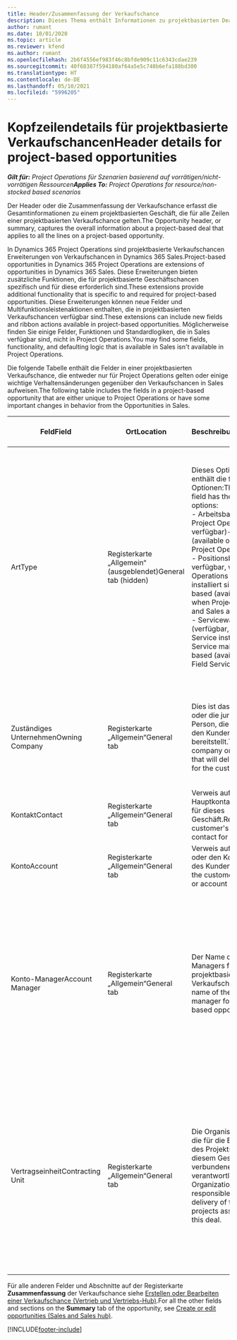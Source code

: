 ```yaml
---
title: Header/Zusammenfassung der Verkaufschance
description: Dieses Thema enthält Informationen zu projektbasierten Deals und den projektbasierten Verkaufschancenpositionen.
author: rumant
ms.date: 10/01/2020
ms.topic: article
ms.reviewer: kfend
ms.author: rumant
ms.openlocfilehash: 2b6f4556ef983f46c8bfde909c11c6343cdae239
ms.sourcegitcommit: 40f68387f594180af64a5e5c748b6efa188bd300
ms.translationtype: HT
ms.contentlocale: de-DE
ms.lasthandoff: 05/10/2021
ms.locfileid: "5996205"
---
```

# <a name="header-details-for-project-based-opportunities"></a><span data-ttu-id="d8d96-103">Kopfzeilendetails für projektbasierte Verkaufschancen</span><span class="sxs-lookup"><span data-stu-id="d8d96-103">Header details for project-based opportunities</span></span>

<span data-ttu-id="d8d96-104">_**Gilt für:** Project Operations für Szenarien basierend auf vorrätigen/nicht-vorrätigen Ressourcen_</span><span class="sxs-lookup"><span data-stu-id="d8d96-104">_**Applies To:** Project Operations for resource/non-stocked based scenarios_</span></span>


<span data-ttu-id="d8d96-105">Der Header oder die Zusammenfassung der Verkaufschance erfasst die Gesamtinformationen zu einem projektbasierten Geschäft, die für alle Zeilen einer projektbasierten Verkaufschance gelten.</span><span class="sxs-lookup"><span data-stu-id="d8d96-105">The Opportunity header, or summary, captures the overall information about a project-based deal that applies to all the lines on a project-based opportunity.</span></span>

<span data-ttu-id="d8d96-106">In Dynamics 365 Project Operations sind projektbasierte Verkaufschancen Erweiterungen von Verkaufschancen in Dynamics 365 Sales.</span><span class="sxs-lookup"><span data-stu-id="d8d96-106">Project-based opportunities in Dynamics 365 Project Operations are extensions of opportunities in Dynamics 365 Sales.</span></span> <span data-ttu-id="d8d96-107">Diese Erweiterungen bieten zusätzliche Funktionen, die für projektbasierte Geschäftschancen spezifisch und für diese erforderlich sind.</span><span class="sxs-lookup"><span data-stu-id="d8d96-107">These extensions provide additional functionality that is specific to and required for project-based opportunities.</span></span> <span data-ttu-id="d8d96-108">Diese Erweiterungen können neue Felder und Multifunktionsleistenaktionen enthalten, die in projektbasierten Verkaufschancen verfügbar sind.</span><span class="sxs-lookup"><span data-stu-id="d8d96-108">These extensions can include new fields and ribbon actions available in project-based opportunities.</span></span> <span data-ttu-id="d8d96-109">Möglicherweise finden Sie einige Felder, Funktionen und Standardlogiken, die in Sales verfügbar sind, nicht in Project Operations.</span><span class="sxs-lookup"><span data-stu-id="d8d96-109">You may find some fields, functionality, and defaulting logic that is available in Sales isn't available in Project Operations.</span></span>

<span data-ttu-id="d8d96-110">Die folgende Tabelle enthält die Felder in einer projektbasierten Verkaufschance, die entweder nur für Project Operations gelten oder einige wichtige Verhaltensänderungen gegenüber den Verkaufschancen in Sales aufweisen.</span><span class="sxs-lookup"><span data-stu-id="d8d96-110">The following table includes the fields in a project-based opportunity that are either unique to Project Operations or have some important changes in behavior from the Opportunities in Sales.</span></span>

| <span data-ttu-id="d8d96-111">**Feld**</span><span class="sxs-lookup"><span data-stu-id="d8d96-111">**Field**</span></span> | <span data-ttu-id="d8d96-112">**Ort**</span><span class="sxs-lookup"><span data-stu-id="d8d96-112">**Location**</span></span> | <span data-ttu-id="d8d96-113">**Beschreibung**</span><span class="sxs-lookup"><span data-stu-id="d8d96-113">**Description**</span></span> | <span data-ttu-id="d8d96-114">**Downstream-Auswirkungen**</span><span class="sxs-lookup"><span data-stu-id="d8d96-114">**Downstream impact**</span></span> |
| --- | --- | --- | --- |
| <span data-ttu-id="d8d96-115">Art</span><span class="sxs-lookup"><span data-stu-id="d8d96-115">Type</span></span> | <span data-ttu-id="d8d96-116">Registerkarte „Allgemein“ (ausgeblendet)</span><span class="sxs-lookup"><span data-stu-id="d8d96-116">General tab (hidden)</span></span> | <span data-ttu-id="d8d96-117">Dieses Optionssatzfeld enthält die folgenden Optionen:</span><span class="sxs-lookup"><span data-stu-id="d8d96-117">This option set field has the following options:</span></span></br><span data-ttu-id="d8d96-118">- Arbeitsbasiert (nur bei Project Operations verfügbar)</span><span class="sxs-lookup"><span data-stu-id="d8d96-118">- Work-based (available only with Project Operations)</span></span></br><span data-ttu-id="d8d96-119">- Positionsbasiert (nur verfügbar, wenn Project Operations und Sales installiert sind)</span><span class="sxs-lookup"><span data-stu-id="d8d96-119">- Item-based (available only when Project Operations and Sales are installed)</span></span></br><span data-ttu-id="d8d96-120">- Servicewartungsbasiert (verfügbar, wenn Field Service installiert ist)</span><span class="sxs-lookup"><span data-stu-id="d8d96-120">- Service maintenance-based (available when Field Service is installed)</span></span> | <span data-ttu-id="d8d96-121">Wenn Sie Project Operations verwenden, wird dieser Feldwert automatisch auf **Arbeitsbasiert** festgelegt. Dadurch wird die Verkaufschance als projektbasiert klassifiziert.</span><span class="sxs-lookup"><span data-stu-id="d8d96-121">When you use Project Operations, this field value is automatically set to **Work-based** which classifies the Opportunity as project-based.</span></span> <span data-ttu-id="d8d96-122">Eine Verkaufschance sollte projektbasiert sein, um alle projektspezifischen Erweiterungen und Funktionen im nachgelagerten Verkaufsprozess für dieses Geschäft zu aktivieren.</span><span class="sxs-lookup"><span data-stu-id="d8d96-122">An Opportunity should be project-based to enable all project-specific extensions and functionality in the downstream sales process for this deal.</span></span> |
| <span data-ttu-id="d8d96-123">Zuständiges Unternehmen</span><span class="sxs-lookup"><span data-stu-id="d8d96-123">Owning Company</span></span> | <span data-ttu-id="d8d96-124">Registerkarte „Allgemein“</span><span class="sxs-lookup"><span data-stu-id="d8d96-124">General tab</span></span> | <span data-ttu-id="d8d96-125">Dies ist das Unternehmen oder die juristische Person, die das Projekt für den Kunden bereitstellt.</span><span class="sxs-lookup"><span data-stu-id="d8d96-125">This is the company or legal entity that will deliver the project for the customer.</span></span> | <span data-ttu-id="d8d96-126">Diese Feldinformationen werden in das entsprechende Feld im Projektangebot kopiert, das aus dieser Verkaufschance erstellt wird.</span><span class="sxs-lookup"><span data-stu-id="d8d96-126">This field information will be copied to the corresponding field on the Project quote that is created from this Opportunity.</span></span> |
| <span data-ttu-id="d8d96-127">Kontakt</span><span class="sxs-lookup"><span data-stu-id="d8d96-127">Contact</span></span> | <span data-ttu-id="d8d96-128">Registerkarte „Allgemein“</span><span class="sxs-lookup"><span data-stu-id="d8d96-128">General tab</span></span> | <span data-ttu-id="d8d96-129">Verweis auf den Hauptkontakt des Kunden für dieses Geschäft.</span><span class="sxs-lookup"><span data-stu-id="d8d96-129">Reference to the customer's primary contact for this deal.</span></span> | |
| <span data-ttu-id="d8d96-130">Konto</span><span class="sxs-lookup"><span data-stu-id="d8d96-130">Account</span></span> | <span data-ttu-id="d8d96-131">Registerkarte „Allgemein“</span><span class="sxs-lookup"><span data-stu-id="d8d96-131">General tab</span></span> | <span data-ttu-id="d8d96-132">Verweis auf die Firma oder den Kontodatensatz des Kunden.</span><span class="sxs-lookup"><span data-stu-id="d8d96-132">Reference to the customer's company or account record.</span></span> | |
| <span data-ttu-id="d8d96-133">Konto-Manager</span><span class="sxs-lookup"><span data-stu-id="d8d96-133">Account Manager</span></span> | <span data-ttu-id="d8d96-134">Registerkarte „Allgemein“</span><span class="sxs-lookup"><span data-stu-id="d8d96-134">General tab</span></span> | <span data-ttu-id="d8d96-135">Der Name des Account Managers für diese projektbasierte Verkaufschance.</span><span class="sxs-lookup"><span data-stu-id="d8d96-135">The name of the Account manager for this project-based opportunity.</span></span> | <span data-ttu-id="d8d96-136">Der Account Manager ist verantwortlich für die Verwaltung der Beziehung zum Kunden bis zum Abschluss dieses Projekts.</span><span class="sxs-lookup"><span data-stu-id="d8d96-136">The Account manager is responsible for managing the relationship with the customer through the completion of this project.</span></span> <span data-ttu-id="d8d96-137">Basierend auf dem buchbaren Ressourceneintrag, der an den Account Manager gebunden ist, ist die Vertragseinheit voreingestellt.</span><span class="sxs-lookup"><span data-stu-id="d8d96-137">Based on the bookable resource record tied to the Account manager, the contracting unit is defaulted.</span></span> |
| <span data-ttu-id="d8d96-138">Vertragseinheit</span><span class="sxs-lookup"><span data-stu-id="d8d96-138">Contracting Unit</span></span> | <span data-ttu-id="d8d96-139">Registerkarte „Allgemein“</span><span class="sxs-lookup"><span data-stu-id="d8d96-139">General tab</span></span> | <span data-ttu-id="d8d96-140">Die Organisationseinheit, die für die Bereitstellung des Projekts oder der mit diesem Geschäft verbundenen Projekte verantwortlich ist.</span><span class="sxs-lookup"><span data-stu-id="d8d96-140">The Organization unit that is responsible for the delivery of the project or projects associated with this deal.</span></span> | <span data-ttu-id="d8d96-141">Die Vertragseinheit ist die Abteilung des Unternehmens, die die Projekte nach Abschluss des Geschäfts abschließt.</span><span class="sxs-lookup"><span data-stu-id="d8d96-141">The contracting unit is the division of the company that will complete the project(s) after the deal is closed.</span></span> <span data-ttu-id="d8d96-142">Jede Vertragseinheit hat eine Währung, und diese Währung wird verwendet, um geschätzte und tatsächliche Kosten zu melden, die während des Projekts anfallen.</span><span class="sxs-lookup"><span data-stu-id="d8d96-142">Every contracting unit has a currency, and this currency is used to report estimated and actual costs incurred during the project.</span></span> |

<span data-ttu-id="d8d96-143">Für alle anderen Felder und Abschnitte auf der Registerkarte **Zusammenfassung** der Verkaufschance siehe [Erstellen oder Bearbeiten einer Verkaufschance (Vertrieb und Vertriebs-Hub)](/dynamics365/sales-enterprise/create-edit-opportunity-sales).</span><span class="sxs-lookup"><span data-stu-id="d8d96-143">For all the other fields and sections on the **Summary** tab of the opportunity, see [Create or edit opportunities (Sales and Sales hub)](/dynamics365/sales-enterprise/create-edit-opportunity-sales).</span></span>


[!INCLUDE[footer-include](../includes/footer-banner.md)]
